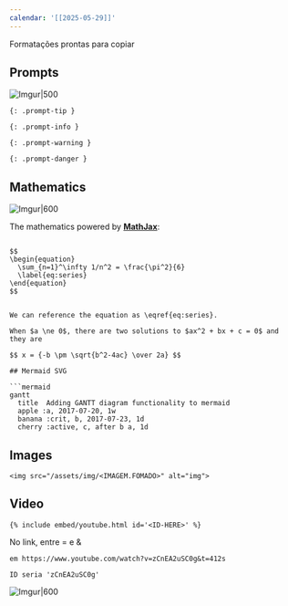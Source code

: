 ```yaml
---
calendar: '[[2025-05-29]]'
---
```

Formatações prontas para copiar


## Prompts

![Imgur|500](https://i.imgur.com/xBF2iKb.png)

```
{: .prompt-tip }
```

```
{: .prompt-info }
```

```
{: .prompt-warning }
```

```
{: .prompt-danger }
```

## Mathematics

![Imgur|600](https://i.imgur.com/dZh19S5.png)

The mathematics powered by [**MathJax**](https://www.mathjax.org/):
```

$$
\begin{equation}
  \sum_{n=1}^\infty 1/n^2 = \frac{\pi^2}{6}
  \label{eq:series}
\end{equation}
$$


We can reference the equation as \eqref{eq:series}.

When $a \ne 0$, there are two solutions to $ax^2 + bx + c = 0$ and they are

$$ x = {-b \pm \sqrt{b^2-4ac} \over 2a} $$

## Mermaid SVG

```mermaid
gantt
  title  Adding GANTT diagram functionality to mermaid
  apple :a, 2017-07-20, 1w
  banana :crit, b, 2017-07-23, 1d
  cherry :active, c, after b a, 1d
```


## Images

```
<img src="/assets/img/<IMAGEM.FOMADO>" alt="img">
```

## Video

```
{% include embed/youtube.html id='<ID-HERE>' %}
```

No link, entre = e & 

```
em https://www.youtube.com/watch?v=zCnEA2uSC0g&t=412s

ID seria 'zCnEA2uSC0g'
```


![Imgur|600](https://i.imgur.com/9Q4P6Sy.png)









